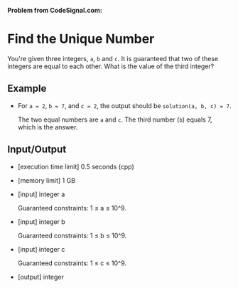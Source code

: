 **Problem from CodeSignal.com:**

# Find the Unique Number

You're given three integers, `a`, `b` and `c`. It is guaranteed that two of these integers are equal to each other. What is the value of the third integer?

## Example

- For `a = 2`, `b = 7`, and `c = 2`, the output should be `solution(a, b, c) = 7`.

  The two equal numbers are `a` and `c`. The third number (`b`) equals 7, which is the answer.

## Input/Output

- [execution time limit] 0.5 seconds (cpp)
- [memory limit] 1 GB
- [input] integer a

  Guaranteed constraints:
  1 ≤ a ≤ 10^9.

- [input] integer b

  Guaranteed constraints:
  1 ≤ b ≤ 10^9.

- [input] integer c

  Guaranteed constraints:
  1 ≤ c ≤ 10^9.

- [output] integer
